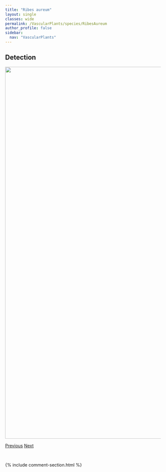 ```yaml
---
title: "Ribes aureum"
layout: single
classes: wide
permalink: /VascularPlants/species/RibesAureum
author_profile: false
sidebar:
  nav: "VascularPlants"
---
```


<h2>Detection</h2>

<a href="https://drive.google.com/uc?export=view&id=1R9fee3KOihcYoRUcWep-YupjNUxHOHHj">
<img src="https://drive.google.com/uc?export=view&id=1R9fee3KOihcYoRUcWep-YupjNUxHOHHj" height = "1200" width = "800">
</a>


<a href="/DevelopmentWebsite/VascularPlants/species/RibesAmericanum" class="pagination--pager" title="Wild Black Currant">Previous</a> <a href="/DevelopmentWebsite/VascularPlants/species/RibesGlandulosum" class="pagination--pager" title="Skunk Currant">Next</a>

<p>&nbsp;</p>

{% include comment-section.html %}
